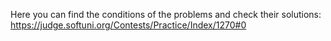 Here you can find the conditions of the problems and check their solutions:
https://judge.softuni.org/Contests/Practice/Index/1270#0